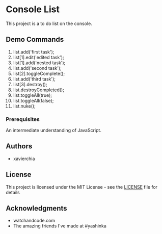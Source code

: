 # Console List

This project is a to do list on the console. 

## Demo Commands

1. list.add('first task');
2. list[1].edit('edited task');
3. list[1].add('nested task');
4. list.add('second task');
5. list[2].toggleComplete();
6. list.add('third task');
7. list[3].destroy();
8. list.destroyCompleted();
9. list.toggleAll(true);
10. list.toggleAll(false);
11. list.nuke();

### Prerequisites

An intermediate understanding of JavaScript.

## Authors

-   xavierchia

## License

This project is licensed under the MIT License - see the [LICENSE](LICENSE) file for details

## Acknowledgments

-   watchandcode.com
-   The amazing friends I've made at #yashinka 

